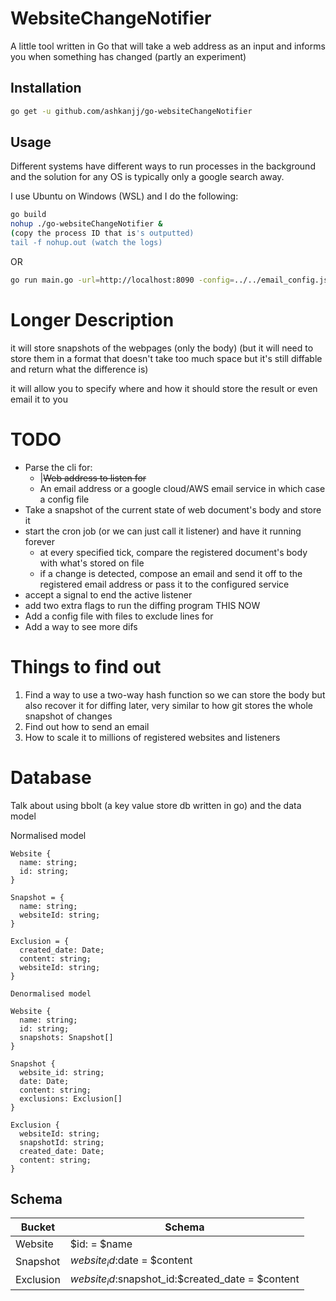 # WebsiteChangeNotifier

A little tool written in Go that will take a web address as an input and informs you when something has changed (partly an experiment)

## Installation

```bash
go get -u github.com/ashkanjj/go-websiteChangeNotifier
```

## Usage

Different systems have different ways to run processes in the background and the solution for any OS is typically only a google search away.

I use Ubuntu on Windows (WSL) and I do the following:

```sh
go build
nohup ./go-websiteChangeNotifier &
(copy the process ID that is's outputted)
tail -f nohup.out (watch the logs)
```

OR

```sh
go run main.go -url=http://localhost:8090 -config=../../email_config.json -bolt-path=./my.db
```

# Longer Description

it will store snapshots of the webpages (only the body) (but it will need to store them in a format that doesn't take too much space but it's still diffable and return what the difference is)

it will allow you to specify where and how it should store the result or even email it to you

# TODO

- Parse the cli for:
  - |~~Web address to listen for~~
  - An email address or a google cloud/AWS email service in which case a config file
- Take a snapshot of the current state of web document's body and store it
- start the cron job (or we can just call it listener) and have it running forever
  - at every specified tick, compare the registered document's body with what's stored on file
  - if a change is detected, compose an email and send it off to the registered email address or pass it to the configured service
- accept a signal to end the active listener
- add two extra flags to run the diffing program THIS NOW
- Add a config file with files to exclude lines for
- Add a way to see more difs

# Things to find out

1. Find a way to use a two-way hash function so we can store the body but also recover it for diffing later, very similar to how git stores the whole snapshot of changes
2. Find out how to send an email
3. How to scale it to millions of registered websites and listeners

# Database

Talk about using bbolt (a key value store db written in go) and the data model

Normalised model

```
Website {
  name: string;
  id: string;
}

Snapshot = {
  name: string;
  websiteId: string;
}

Exclusion = {
  created_date: Date;
  content: string;
  websiteId: string;
}

Denormalised model

Website {
  name: string;
  id: string;
  snapshots: Snapshot[]
}

Snapshot {
  website_id: string;
  date: Date;
  content: string;
  exclusions: Exclusion[]
}

Exclusion {
  websiteId: string;
  snapshotId: string;
  created_date: Date;
  content: string;
}
```

## Schema

| Bucket    | Schema                                             |
| --------- | -------------------------------------------------- |
| Website   | $id: = $name                                       |
| Snapshot  | $website_id:$date = \$content                      |
| Exclusion | $website_id:$snapshot_id:$created_date = \$content |
